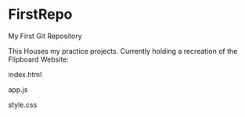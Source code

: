 FirstRepo
=========

My First Git Repository

This Houses my practice projects. Currently holding a recreation of the Flipboard Website:

index.html

app.js

style.css
